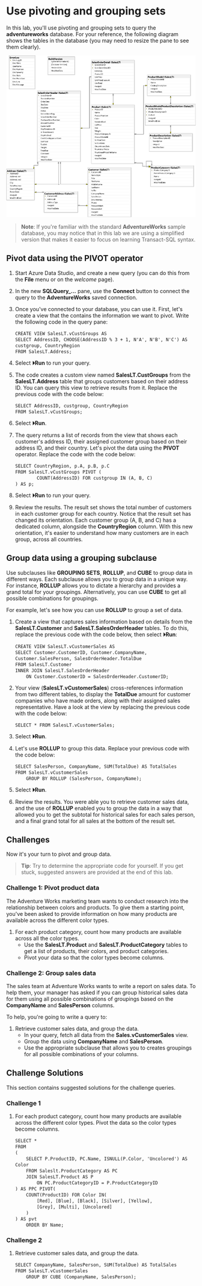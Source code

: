 # Use pivoting and grouping sets

In this lab, you'll use pivoting and grouping sets to query the **adventureworks** database. For your reference, the following diagram shows the tables in the database (you may need to resize the pane to see them clearly).

![An entity relationship diagram of the adventureworks database](./images/adventureworks-erd.png)

> **Note**: If you're familiar with the standard **AdventureWorks** sample database, you may notice that in this lab we are using a simplified version that makes it easier to focus on learning Transact-SQL syntax.

## Pivot data using the PIVOT operator

1. Start Azure Data Studio, and create a new query (you can do this from the **File** menu or on the *welcome* page).

1. In the new **SQLQuery_...** pane, use the **Connect** button to connect the query to the **AdventureWorks** saved connection.

1. Once you've connected to your database, you can use it. First, let's create a view that the contains the information we want to pivot. Write the following code in the query pane:

    ```
    CREATE VIEW SalesLT.vCustGroups AS
    SELECT AddressID, CHOOSE(AddressID % 3 + 1, N'A', N'B', N'C') AS custgroup, CountryRegion
    FROM SalesLT.Address;
    ```

1. Select **&#x23f5;Run** to run your query.

1. The code creates a custom view named **SalesLT.CustGroups** from the **SalesLT.Address** table that groups customers based on their address ID. You can query this view to retrieve results from it. Replace the previous code with the code below:

    ```
    SELECT AddressID, custgroup, CountryRegion
    FROM SalesLT.vCustGroups;
    ```

1. Select **&#x23f5;Run**.

1. The query returns a list of records from the view that shows each customer's address ID, their assigned customer group based on their address ID, and their country. Let's pivot the data using the **PIVOT** operator. Replace the code with the code below:

    ```
    SELECT CountryRegion, p.A, p.B, p.C
    FROM SalesLT.vCustGroups PIVOT (
            COUNT(AddressID) FOR custgroup IN (A, B, C)
    ) AS p;
    ```

1. Select **&#x23f5;Run** to run your query.

1. Review the results. The result set shows the total number of customers in each customer group for each country. Notice that the result set has changed its orientation.  Each customer group (A, B, and C) has a dedicated column, alongside the **CountryRegion** column. With this new orientation, it's easier to understand how many customers are in each group, across all countries.

## Group data using a grouping subclause

Use subclauses like **GROUPING SETS**, **ROLLUP**, and **CUBE** to group data in different ways. Each subclause allows you to group data in a unique way. For instance, **ROLLUP** allows you to dictate a hierarchy and provides a grand total for your groupings. Alternatively, you can use **CUBE** to get all possible combinations for groupings.

For example, let's see how you can use **ROLLUP** to group a set of data.

1. Create a view that captures sales information based on details from the **SalesLT.Customer** and **SalesLT.SalesOrderHeader** tables. To do this, replace the previous code with the code below, then select **&#x23f5;Run**:

    ```
    CREATE VIEW SalesLT.vCustomerSales AS 
    SELECT Customer.CustomerID, Customer.CompanyName, Customer.SalesPerson, SalesOrderHeader.TotalDue 
    FROM SalesLT.Customer 
    INNER JOIN SalesLT.SalesOrderHeader 
        ON Customer.CustomerID = SalesOrderHeader.CustomerID;
    ```

1. Your view (**SalesLT.vCustomerSales**) cross-references information from two different tables, to display the **TotalDue** amount for customer companies who have made orders, along with their assigned sales representative. Have a look at the view by replacing the previous code with the code below:

    ```
    SELECT * FROM SalesLT.vCustomerSales;
    ```

1. Select **&#x23f5;Run**.

1. Let's use **ROLLUP** to group this data. Replace your previous code with the code below:

    ```
    SELECT SalesPerson, CompanyName, SUM(TotalDue) AS TotalSales
    FROM SalesLT.vCustomerSales
        GROUP BY ROLLUP (SalesPerson, CompanyName);
    ```

1. Select **&#x23f5;Run**.

1. Review the results. You were able you to retrieve customer sales data, and the use of **ROLLUP** enabled you to group the data in a way that allowed you to get the subtotal for historical sales for each sales person, and a final grand total for all sales at the bottom of the result set.

## Challenges

Now it's your turn to pivot and group data.

> **Tip**: Try to determine the appropriate code for yourself. If you get stuck, suggested answers are provided at the end of this lab.

### Challenge 1: Pivot product data

The Adventure Works marketing team wants to conduct research into the relationship between colors and products.
To give them a starting point, you've been asked to provide information on how many products are available across the different color types.

1. For each product category, count how many products are available across all the color types.
   - Use the **SalesLT.Product** and **SalesLT.ProductCategory** tables to get a list of products, their colors, and product categories.
   - Pivot your data so that the color types become columns.

### Challenge 2: Group sales data

The sales team at Adventure Works wants to write a report on sales data. To help them, your manager has asked if you can group historical sales data for them using all possible combinations of groupings based on the **CompanyName** and **SalesPerson** columns.

To help, you're going to write a query to:

1. Retrieve customer sales data, and group the data.
   - In your query, fetch all data from the **Sales.vCustomerSales** view.
   - Group the data using **CompanyName** and **SalesPerson**.
   - Use the appropriate subclause that allows you to creates groupings for all possible combinations of your columns.

## Challenge Solutions

This section contains suggested solutions for the challenge queries.

### Challenge 1

1. For each product category, count how many products are available across the different color types. Pivot the data so the color types become columns.

    ```
    SELECT * 
    FROM 
    (
        SELECT P.ProductID, PC.Name, ISNULL(P.Color, 'Uncolored') AS Color 
        FROM Saleslt.ProductCategory AS PC 
        JOIN SalesLT.Product AS P 
            ON PC.ProductCategoryID = P.ProductCategoryID
    ) AS PPC PIVOT(
        COUNT(ProductID) FOR Color IN(
            [Red], [Blue], [Black], [Silver], [Yellow], 
            [Grey], [Multi], [Uncolored]
        )
    ) AS pvt 
        ORDER BY Name;
    ```

### Challenge 2

1. Retrieve customer sales data, and group the data.

    ```
    SELECT CompanyName, SalesPerson, SUM(TotalDue) AS TotalSales
    FROM SalesLT.vCustomerSales
        GROUP BY CUBE (CompanyName, SalesPerson);
    ```
